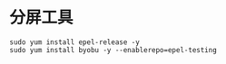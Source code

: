 # 分屏工具
```
sudo yum install epel-release -y
sudo yum install byobu -y --enablerepo=epel-testing
```
